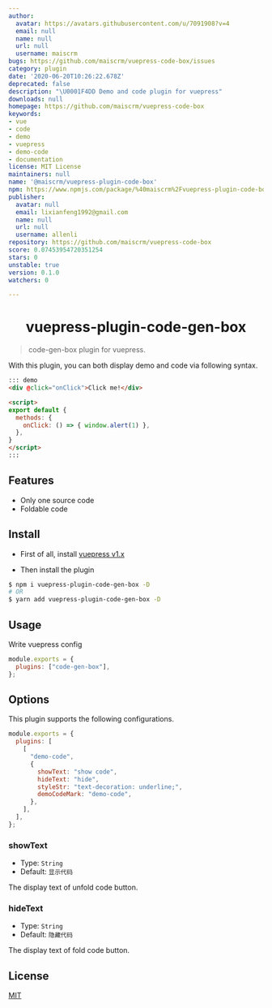 ```yaml
---
author:
  avatar: https://avatars.githubusercontent.com/u/7091908?v=4
  email: null
  name: null
  url: null
  username: maiscrm
bugs: https://github.com/maiscrm/vuepress-code-box/issues
category: plugin
date: '2020-06-20T10:26:22.678Z'
deprecated: false
description: "\U0001F4DD Demo and code plugin for vuepress"
downloads: null
homepage: https://github.com/maiscrm/vuepress-code-box
keywords:
- vue
- code
- demo
- vuepress
- demo-code
- documentation
license: MIT License
maintainers: null
name: '@maiscrm/vuepress-plugin-code-box'
npm: https://www.npmjs.com/package/%40maiscrm%2Fvuepress-plugin-code-box
publisher:
  avatar: null
  email: lixianfeng1992@gmail.com
  name: null
  url: null
  username: allenli
repository: https://github.com/maiscrm/vuepress-code-box
score: 0.07453954720351254
stars: 0
unstable: true
version: 0.1.0
watchers: 0

---
```


<h1 align="center">vuepress-plugin-code-gen-box</h1>

> code-gen-box plugin for vuepress.

With this plugin, you can both display demo and code via following syntax.

```md
::: demo
<div @click="onClick">Click me!</div>

<script>
export default {
  methods: {
    onClick: () => { window.alert(1) },
  },
}
</script>
:::
```

## Features

- Only one source code
- Foldable code

## Install

- First of all, install [vuepress v1.x](https://github.com/vuejs/vuepress)

- Then install the plugin

```bash
$ npm i vuepress-plugin-code-gen-box -D
# OR
$ yarn add vuepress-plugin-code-gen-box -D
```

## Usage

Write vuepress config

```js
module.exports = {
  plugins: ["code-gen-box"],
};
```

## Options

This plugin supports the following configurations.

```js
module.exports = {
  plugins: [
    [
      "demo-code",
      {
        showText: "show code",
        hideText: "hide",
        styleStr: "text-decoration: underline;",
        demoCodeMark: "demo-code",
      },
    ],
  ],
};
```

### showText

- Type: `String`
- Default: `显示代码`

The display text of unfold code button.

### hideText

- Type: `String`
- Default: `隐藏代码`

The display text of fold code button.

## License

[MIT](http://opensource.org/licenses/MIT)
